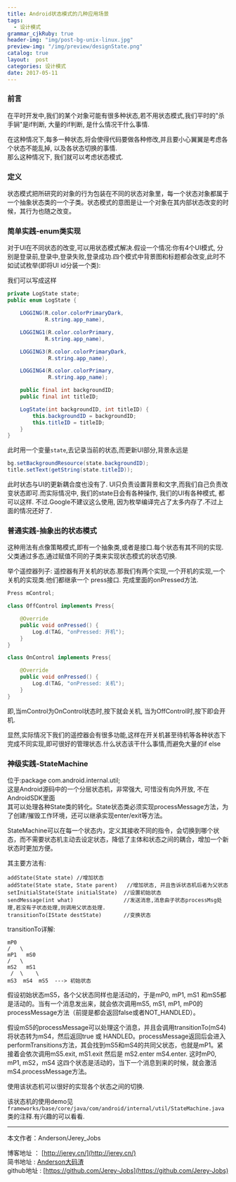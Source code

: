 ```yaml
---
title: Android状态模式的几种应用场景
tags:
  - 设计模式
grammar_cjkRuby: true
header-img: "img/post-bg-unix-linux.jpg"
preview-img: "/img/preview/designState.png"
catalog: true
layout:  post
categories: 设计模式
date: 2017-05-11
---
```


### 前言

在平时开发中,我们的某个对象可能有很多种状态,若不用状态模式,我们平时的"杀手锏"是if判断, 大量的if判断, 是什么情况干什么事情.

在这种情况下,每多一种状态,将会使得代码要做各种修改,并且要小心翼翼是考虑各个状态不能乱掉, 以及各状态切换的事情.<br>
那么这种情况下, 我们就可以考虑状态模式.

### 定义

状态模式把所研究的对象的行为包装在不同的状态对象里，每一个状态对象都属于一个抽象状态类的一个子类。状态模式的意图是让一个对象在其内部状态改变的时候，其行为也随之改变。

### 简单实践-enum类实现

对于UI在不同状态的改变,可以用状态模式解决.假设一个情况:你有4个UI模式, 分别是登录前,登录中,登录失败,登录成功.四个模式中背景图和标题都会改变,此时不如试试枚举(即将UI id分装一个类):

我们可以写成这样

``` java
private LogState state;
public enum LogState {

    LOGGING(R.color.colorPrimaryDark,
            R.string.app_name),

    LOGGING1(R.color.colorPrimary,
            R.string.app_name),

    LOGGING3(R.color.colorPrimaryDark,
             R.string.app_name),

    LOGGING4(R.color.colorPrimary,
             R.string.app_name);

    public final int backgroundID;
    public final int titleID;

    LogState(int backgroundID, int titleID) {
        this.backgroundID = backgroundID;
        this.titleID = titleID;
    }
}

```

此时用一个变量`state`,去记录当前的状态,而更新UI部分,背景永远是

``` java
bg.setBackgroundResource(state.backgroundID);
title.setText(getString(state.titleID));
```

此时状态与UI的更新耦合度也没有了. UI只负责设置背景和文字,而我们自己负责改变状态即可.而实际情况中, 我们的state日会有各种操作, 我们的UI有各种模式, 都可以这样. 不过.Google不建议这么使用, 因为枚举编译完占了太多内存了.不过上面的情况还好了.

### 普通实践-抽象出的状态模式

这种用法有点像策略模式,即有一个抽象类,或者是接口.每个状态有其不同的实现. 父类通过多态,通过赋值不同的子类来实现状态模式的状态切换.

举个遥控器列子:
遥控器有开关机的状态.那我们有两个实现,一个开机的实现,一个关机的实现类.他们都继承一个 press接口. 完成里面的onPressed方法.

``` java
Press mControl;

class OffControl implements Press{

    @Override
    public void onPressed() {
        Log.d(TAG, "onPressed: 开机");
    }
}

class OnControl implements Press{

    @Override
    public void onPressed() {
        Log.d(TAG, "onPressed: 关机");
    }
}
```

即,当mControl为OnControl状态时,按下就会关机, 当为OffControl时,按下即会开机.

显然,实际情况下我们的遥控器会有很多功能,这样在开关机甚至待机等各种状态下完成不同实现,即可很好的管理状态.什么状态该干什么事情,而避免大量的if else


### 神级实践-StateMachine

位于:package com.android.internal.util;<br>
这是Android源码中的一个分层状态机，非常强大, 可惜没有向外开放, 不在AndroidSDK里面<br>
其可以处理各种State类的转化。State状态类必须实现processMessage方法，为了创建/摧毁工作环境，还可以继承实现enter/exit等方法。

StateMachine可以在每一个状态内，定义其接收不同的指令，会切换到哪个状态，而不需要状态机主动去设定状态，降低了主体和状态之间的耦合，增加一个新状态时更加方便。

其主要方法有:
```
addState(State state) //增加状态
addState(State state, State parent)   //增加状态, 并且告诉状态机后者为父状态
setInitialState(State initialState)  //设置初始状态
sendMessage(int what)                //发送消息,消息由子状态processMsg处理,若没有子状态处理,则调用父状态处理.
transitionTo(IState destState)       //变换状态

```

transitionTo详解:

```
mP0
/   \
mP1   mS0
/   \
mS2   mS1
 /  \    \
mS3  mS4  mS5  ---> 初始状态
```

假设初始状态mS5，各个父状态同样也是活动的，于是mP0, mP1, mS1 和mS5都是活动的。当有一个消息发出来，就会依次调用mS5,
mS1, mP1, mP0的processMessage方法（前提是都会返回false或者NOT_HANDLED）。

假设mS5的processMessage可以处理这个消息，并且会调用transitionTo(mS4)将状态转为mS4，然后返回true 或 HANDLED。processMessage返回后会进入performTransitions方法，其会找到mS5和mS4的共同父状态，也就是mP1。紧接着会依次调用mS5.exit, mS1.exit 然后是 mS2.enter mS4.enter. 这时mP0, mP1, mS2，mS4 这四个状态是活动的，当下一个消息到来的时候，就会激活mS4.processMessage方法。

使用该状态机可以很好的实现各个状态之间的切换.

该状态机的使用demo见 `frameworks/base/core/java/com/android/internal/util/StateMachine.java` 类的注释.有兴趣的可以看看.




----------
本文作者：Anderson/Jerey_Jobs

博客地址   ： [http://jerey.cn/](http://jerey.cn/)<br>
简书地址   :  [Anderson大码渣](http://www.jianshu.com/users/016a5ba708a0/latest_articles)<br>
github地址 :  [https://github.com/Jerey-Jobs](https://github.com/Jerey-Jobs)
